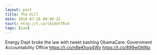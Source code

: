 ```yaml
---
layout: post
title: The Hill
date: 2018-07-26 00:00:22
tourl: http://t.co/t414UtTRv4
tags: [Law]
---
```

Energy Dept broke the law with tweet bashing ObamaCare: Government Accountability Office https://t.co/nBeKhoq4Wx https://t.co/899wOtilNz
